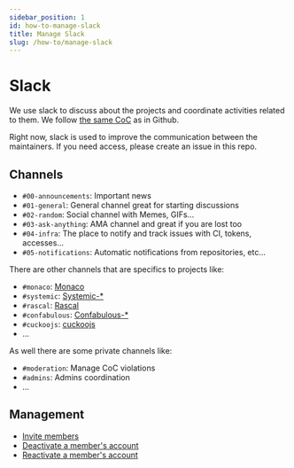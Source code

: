 ```yaml
---
sidebar_position: 1
id: how-to-manage-slack
title: Manage Slack
slug: /how-to/manage-slack
---
```


# Slack 

We use slack to discuss about the projects and coordinate activities related to them. We follow [the same CoC](https://github.com/onebeyond/admin/issues/4) as in Github.

Right now, slack is used to improve the communication between the maintainers. If you need access, please create an issue in this repo.

## Channels

- `#00-announcements`: Important news 
- `#01-general`: General channel great for starting discussions
- `#02-random`: Social channel with Memes, GIFs...
- `#03-ask-anything`: AMA channel and great if you are lost too
- `#04-infra`: The place to notify and track issues with CI, tokens, accesses...
- `#05-notifications`: Automatic notifications from repositories, etc...

There are other channels that are specifics to projects like:
- `#monaco`: [Monaco](https://github.com/onebeyond/monaco) 
- `#systemic`: [Systemic-*](https://github.com/orgs/onebeyond/repositories?q=systemic&type=all) 
- `#rascal`: [Rascal](https://github.com/onebeyond/rascal)
- `#confabulous`: [Confabulous-*](https://github.com/orgs/onebeyond/repositories?q=confabulous&type=all)
- `#cuckoojs`: [cuckoojs](https://github.com/onebeyond/cuckoojs)
- ...


As well there are some private channels like:
- `#moderation`: Manage CoC violations
- `#admins`: Admins coordination
- ...

## Management

- [Invite members](https://slack.com/help/articles/201330256-Invite-new-members-to-your-workspace#share-an-invitation-link)
- [Deactivate a member's account](https://slack.com/help/articles/204475027-Deactivate-a-members-account)
- [Reactivate a member's account](https://slack.com/help/articles/360002061747-Reactivate-a-members-account)